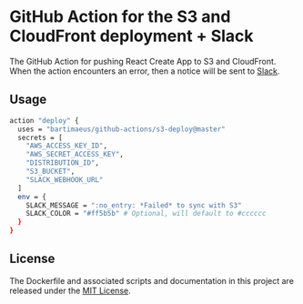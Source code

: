 # GitHub Action for the S3 and CloudFront deployment + Slack

The GitHub Action for pushing React Create App to S3 and CloudFront. When the action encounters an error, then a notice will be sent to [Slack](https://slack.com/).

## Usage

```bash
action "deploy" {
  uses = "bartimaeus/github-actions/s3-deploy@master"
  secrets = [
    "AWS_ACCESS_KEY_ID",
    "AWS_SECRET_ACCESS_KEY",
    "DISTRIBUTION_ID",
    "S3_BUCKET",
    "SLACK_WEBHOOK_URL"
  ]
  env = {
    SLACK_MESSAGE = ":no_entry: *Failed* to sync with S3"
    SLACK_COLOR = "#ff5b5b" # Optional, will default to #cccccc
  }
}
```

## License

The Dockerfile and associated scripts and documentation in this project are released under the [MIT License](LICENSE.md).
